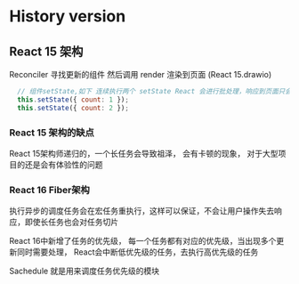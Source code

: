 # History version

## React 15 架构

Reconciler 寻找更新的组件 然后调用 render 渲染到页面 (React 15.drawio)

```js
  // 组件setState,如下 连续执行两个 setState React 会进行批处理，响应到页面只会更新一次, 第一次执行 ReactDOM.render 时不会执行批处理
  this.setState({ count: 1 });
  this.setState({ count: 2 });
```

### React 15 架构的缺点

React 15架构师递归的，一个长任务会导致祖泽， 会有卡顿的现象， 对于大型项目的还是会有体验性的问题

[](./images/react15.png)

### React 16 Fiber架构

执行异步的调度任务会在宏任务重执行，这样可以保证，不会让用户操作失去响应，即使长任务也会对任务切片
[](./images/react16.png)

React 16中新增了任务的优先级， 每一个任务都有对应的优先级，当出现多个更新同时需要处理， React会中断低优先级的任务，去执行高优先级的任务

Sachedule 就是用来调度任务优先级的模块
